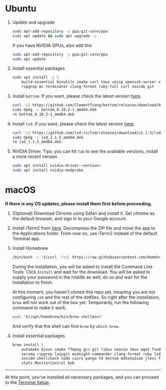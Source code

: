 # Ubuntu

1. Update and upgrade
    ```bash
    sudo apt-add-repository -y ppa:git-core/ppa
    sudo apt update && sudo apt upgrade -y
    ```
    If you have NVIDIA GPUs, also add this
    ```bash
    sudo apt-add-repository -y ppa:git-core/ppa
    sudo apt update
    ```

2. Install essential packages
    ```bash
    sudo apt install -y \
        build-essential binutils cmake curl tmux unzip openssh-server xclip zsh \
        ripgrep mc terminator clang-format ruby-full curl zoxide git
    ```

3. Install `bottom`. If you want, please check the latest version
   [here](https://github.com/ClementTsang/bottom/releases/latest).
    ```bash
    curl -LO https://github.com/ClementTsang/bottom/releases/download/0.10.2/bottom_0.10.2-1_amd64.deb
    sudo dpkg -i bottom_0.10.2-1_amd64.deb
    rm bottom_0.10.2-1_amd64.deb
    ```

4. Install `lsd`. If you want, please check the latest version [here](https://github.com/lsd-rs/lsd/releases/latest).
    ```bash
    curl -LO https://github.com/lsd-rs/lsd/releases/download/v1.1.5/lsd_1.1.5_amd64.deb
    sudo dpkg -i lsd_1.1.5_amd64.deb
    rm lsd_1.1.5_amd64.deb
    ```

5. NVIDIA Driver. Tips: you can hit `Tab` to see the available versions, install a more recent version.
    ```bash
    sudo apt install nvidia-driver-<version>
    sudo apt install nvidia-modprobe
    ```

# macOS

**If there is any OS updates, please install them first before proceeding.**

1. (Optional) Download Chrome using Safari and install it. Set chrome as the default
    browser, and sign in to your Google account.

2. Install iTerm2 from [here](https://iterm2.com/downloads.html). Decompress the ZIP
    file and move the app to the Applications folder. From now on, use iTerm2 instead of
    the default Terminal app.


3. Install Homebrew
    ```bash
    /bin/bash -c "$(curl -fsSL https://raw.githubusercontent.com/Homebrew/install/HEAD/install.sh)"
    ```
    During the installation, you will be asked to install the Command Line Tools. Click
    `Install` and wait for the download.
    You will be asked to supply your password in the middle as well, do so and wait
    for the installation to finish.

    At this moment, you haven't cloned this repo yet, meaning you are not configuring
    `zsh` and the rest of the dotfiles. So right after the installation, `brew` will
    not work out of the box yet. Temporarily, run the following command to make it work.
    ```bash
    eval "$(/opt/homebrew/bin/brew shellenv)"
    ```
    And verify that the shell can find `brew` by `which brew`.

4. Install essential packages
    ```bash
    brew install \
        automake bison cmake ffmpeg gcc git libuv neovim tmux wget findutils \
        zeromq ripgrep lazygit midnight-commander clang-format ruby lsd \
        zoxide shellcheck node cairo pango fd bottom md5sha1sum jless fzf \
        stats MonitorControl bob
    ```

---
At this point, you've installed all necessary packages, and you can proceed to the
[Terminal Setup](./terminal_setup.md#macos).
